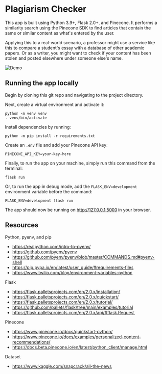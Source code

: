 # Plagiarism Checker

This app is built using Python 3.9+, Flask 2.0+, and Pinecone. It performs a similarity search using the Pinecone SDK to find articles that contain the same or similar content as what's entered by the user.

Applying this to a real-world scenario, a professor might use a service like this to compare a student's essay with a database of other academic papers. Or as a writer, you might want to check if your content has been stolen and posted elsewhere under someone else's name.

![Demo](./plagiarism-checker-demo.gif)

## Running the app locally

Begin by cloning this git repo and navigating to the project directory.

Next, create a virtual environment and activate it:

```
python -m venv venv
. venv/bin/activate
```

Install dependencies by running:

```
python -m pip install -r requirements.txt
```

Create an `.env` file and add your Pinecone API key:

```
PINECONE_API_KEY=your-key-here
```

Finally, to run the app on your machine, simply run this command from the terminal:

```
flask run
```

Or, to run the app in debug mode, add the `FLASK_ENV=development` environment variable before the command:

```
FLASK_ENV=development flask run
```

The app should now be running on http://127.0.0.1:5000 in your browser.

## Resources

Python, pyenv, and pip
- https://realpython.com/intro-to-pyenv/
- https://github.com/pyenv/pyenv
- https://github.com/pyenv/pyenv/blob/master/COMMANDS.md#pyenv-shell
- https://pip.pypa.io/en/latest/user_guide/#requirements-files
- https://www.twilio.com/blog/environment-variables-python

Flask
- https://flask.palletsprojects.com/en/2.0.x/installation/
- https://flask.palletsprojects.com/en/2.0.x/quickstart/
- https://flask.palletsprojects.com/en/2.0.x/tutorial/
- https://github.com/pallets/flask/tree/main/examples/tutorial
- https://flask.palletsprojects.com/en/2.0.x/api/#flask.Request

Pinecone
- https://www.pinecone.io/docs/quickstart-python/
- https://www.pinecone.io/docs/examples/personalized-content-recommendations/
- https://docs.beta.pinecone.io/en/latest/python_client/manage.html

Dataset
- https://www.kaggle.com/snapcrack/all-the-news
